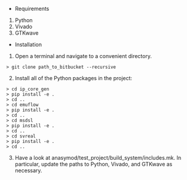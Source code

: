 * Requirements

1. Python
2. Vivado
3. GTKwave

* Installation

1. Open a terminal and navigate to a convenient directory.
```shell
> git clone path_to_bitbucket --recursive
```

2. Install all of the Python packages in the project:
```shell
> cd ip_core_gen
> pip install -e .
> cd ..
> cd emuflow
> pip install -e .
> cd ..
> cd msdsl
> pip install -e .
> cd ..
> cd svreal
> pip install -e .
> cd ..
```

3. Have a look at anasymod/test_project/build_system/includes.mk.  In particular, update the paths to Python, Vivado, and GTKwave as necessary.